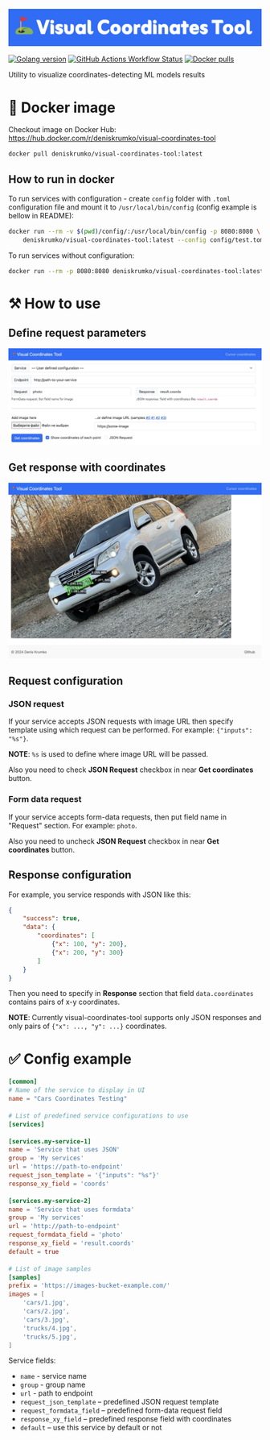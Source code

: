 ![](./static/images/VCT.png)

[![Golang version](https://img.shields.io/github/go-mod/go-version/deniskrumko/visual-coordinates-tool)](https://github.com/deniskrumko/visual-coordinates-tool/blob/master/go.mod)
[![GitHub Actions Workflow Status](https://img.shields.io/github/actions/workflow/status/deniskrumko/visual-coordinates-tool/build.yml)](https://github.com/deniskrumko/visual-coordinates-tool/actions)
[![Docker pulls](https://img.shields.io/docker/pulls/deniskrumko/visual-coordinates-tool)](https://hub.docker.com/r/deniskrumko/visual-coordinates-tool/tags)

Utility to visualize coordinates-detecting ML models results

# 🐳 Docker image

Checkout image on Docker Hub: https://hub.docker.com/r/deniskrumko/visual-coordinates-tool

```bash
docker pull deniskrumko/visual-coordinates-tool:latest
```

## How to run in docker

To run services with configuration - create `config` folder with `.toml` configuration file and mount it to `/usr/local/bin/config` (config example is bellow in README):
```bash
docker run --rm -v $(pwd)/config/:/usr/local/bin/config -p 8080:8080 \
    deniskrumko/visual-coordinates-tool:latest --config config/test.toml
```

To run services without configuration:
```bash
docker run --rm -p 8080:8080 deniskrumko/visual-coordinates-tool:latest
```

# ⚒️ How to use

## Define request parameters
![image1](./static/images/preview1.jpg)

## Get response with coordinates
![image2](./static/images/preview2.jpg)

## Request configuration

### JSON request

If your service accepts JSON requests with image URL then specify template using which request can be performed.
For example: `{"inputs": "%s"}`.

**NOTE**: `%s` is used to define where image URL will be passed.

Also you need to check **JSON Request** checkbox in near **Get coordinates** button.

### Form data request

If your service accepts form-data requests, then put field name in "Request" section.
For example: `photo`.

Also you need to uncheck **JSON Request** checkbox in near **Get coordinates** button.

## Response configuration

For example, you service responds with JSON like this:
```json
{
    "success": true,
    "data": {
        "coordinates": [
            {"x": 100, "y": 200},
            {"x": 200, "y": 300}
        ]
    }
}
```

Then you need to specify in **Response** section that field `data.coordinates` contains pairs of x-y coordinates.

**NOTE**: Currently visual-coordinates-tool supports only JSON responses and only pairs of `{"x": ..., "y": ...}` coordinates.

# ✅ Config example

```toml
[common]
# Name of the service to display in UI
name = "Cars Coordinates Testing"

# List of predefined service configurations to use
[services]

[services.my-service-1]
name = 'Service that uses JSON'
group = 'My services'
url = 'https://path-to-endpoint'
request_json_template = '{"inputs": "%s"}'
response_xy_field = 'coords'

[services.my-service-2]
name = 'Service that uses formdata'
group = 'My services'
url = 'http://path-to-endpoint'
request_formdata_field = 'photo'
response_xy_field = 'result.coords'
default = true

# List of image samples
[samples]
prefix = 'https://images-bucket-example.com/'
images = [
    'cars/1.jpg',
    'cars/2.jpg',
    'cars/3.jpg',
    'trucks/4.jpg',
    'trucks/5.jpg',
]
```

Service fields:
- `name` - service name
- `group` - group name
- `url` - path to endpoint
- `request_json_template` – predefined JSON request template
- `request_formdata_field` – predefined form-data request field
- `response_xy_field` – predefined response field with coordinates
- `default` – use this service by default or not
